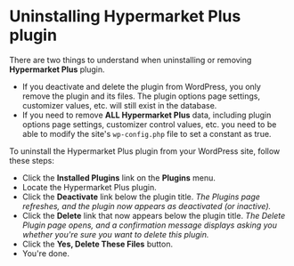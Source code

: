 # Uninstalling Hypermarket Plus plugin

There are two things to understand when uninstalling or removing **Hypermarket Plus** plugin.

* If you deactivate and delete the plugin from WordPress, you only remove the plugin and its files. The plugin options page settings, customizer values, etc. will still exist in the database.
* If you need to remove **ALL Hypermarket Plus** data, including plugin options page settings, customizer control values, etc. you need to be able to modify the site's ```wp-config.php``` file to set a constant as true.

To uninstall the Hypermarket Plus plugin from your WordPress site, follow these steps:

* Click the **Installed Plugins** link on the **Plugins** menu.
* Locate the Hypermarket Plus plugin.
* Click the **Deactivate** link below the plugin title.
*The Plugins page refreshes, and the plugin now appears as deactivated (or inactive).*
* Click the **Delete** link that now appears below the plugin title.
*The Delete Plugin page opens, and a confirmation message displays asking you whether you're sure you want to delete this plugin.*
* Click the **Yes, Delete These Files** button.
* You're done.
